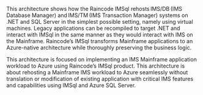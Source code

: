 This architecture shows how the Raincode IMSql rehosts IMS/DB (IMS Database Manager) and IMS/TM (IMS Transaction Manager) systems on .NET and SQL Server in the simplest possible setting, namely using virtual machines. Legacy applications can be recompiled to target .NET and interact with IMSql in the same manner as they would interact with IMS on the Mainframe. Raincode’s IMSql transforms Mainframe applications to an Azure-native architecture while thoroughly preserving the business logic.    

This architecture is focused on implementing an IMS Mainframe application workload to Azure using Raincode’s IMSql product. This architecture is about rehosting a Mainframe IMS workload to Azure seamlessly without translation or modification of existing application with critical IMS features and capabilities using IMSql and Azure SQL Server.   